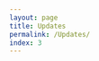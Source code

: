```yaml
---
layout: page
title: Updates
permalink: /Updates/
index: 3
---
```


<div class='fb-holder'>
	<div
		class='fb-page'
		data-tabs='timeline'
		data-href='https://www.facebook.com/WheelhouseFood'
		data-height='1000'
		data-width='500'
		data-show-facepile='false'
		data-hide-cover='false'
		data-hide-cta='true'
		data-small-header='true'
	></div>
</div>
